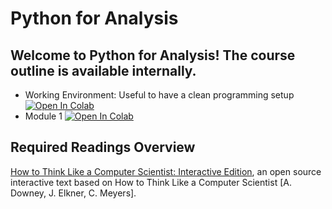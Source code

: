 # Python for Analysis

## Welcome to Python for Analysis! The course outline is available internally.

 - Working Environment: Useful to have a clean programming setup [![Open In Colab](https://colab.research.google.com/assets/colab-badge.svg)](https://colab.research.google.com/github/sales-impact/Python-for-Analysis/blob/main/Working%20environment.ipynb)
 -  Module 1 [![Open In Colab](https://colab.research.google.com/assets/colab-badge.svg)](https://colab.research.google.com/github/sales-impact/Python-for-Analysis/blob/main/Module%201.ipynb)

## Required Readings Overview

[How to Think Like a Computer Scientist: Interactive Edition](https://runestone.academy/runestone/books/published/thinkcspy/index.html), an open source interactive text based on How to Think Like a Computer Scientist [A. Downey, J. Elkner, C. Meyers].
